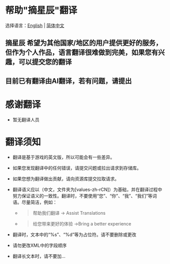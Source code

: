 # 帮助"摘星辰"翻译

选择语言：[English](README.md) | [简体中文](README_zh.md)

## 摘星辰 希望为其他国家/地区的用户提供更好的服务，但作为个人作品，语言翻译很难做到完美，如果您有兴趣，可以提交您的翻译

## 目前已有翻译由AI翻译，若有问题，请提出

# 感谢翻译
- 暂无翻译人员

# 翻译须知

- 翻译是基于游戏的英文版，所以可能会有一些差异。
- 如果您发现翻译中的任何错误，请提交问题或拉出请求到存储库。
- 如果您想为翻译做出贡献，请向资源库提交拉取请求。

- 翻译语义应以（中文，文件夹为[values-zh-rCN]）为基础，并在翻译过程中努力保证语义的一致性。翻译时，不要使用“您”、“你”、“我”、“我们”等词语。尽量简洁，例如：

    - > 帮助我们翻译 -> Assist Translations

    - > 给您带来更好的体验 ->Bring a better experience

- 翻译时，文本中的“%s”、“%d”等为占位符。请不要删除或更改
- 请勿更改XML中的字段顺序
- 翻译长文本时，请不要加…